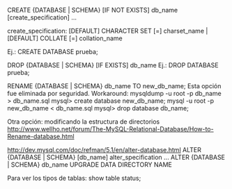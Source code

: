CREATE {DATABASE | SCHEMA} [IF NOT EXISTS] db_name
    [create_specification] ...

create_specification:
	[DEFAULT] CHARACTER SET [=] charset_name
	| [DEFAULT] COLLATE [=] collation_name

Ej.: CREATE DATABASE prueba;



DROP {DATABASE | SCHEMA} [IF EXISTS] db_name
Ej.: DROP DATABASE prueba;


RENAME {DATABASE | SCHEMA} db_name TO new_db_name;
Esta opción fue eliminada por seguridad.
Workaround:
mysqldump -u root -p db_name > db_name.sql
mysql> create database new_db_name;
mysql -u root -p new_db_name < db_name.sql
mysql> drop database db_name;

Otra opción: modificando la estructura de directorios
http://www.wellho.net/forum/The-MySQL-Relational-Database/How-to-Rename-database.html


http://dev.mysql.com/doc/refman/5.1/en/alter-database.html
ALTER {DATABASE | SCHEMA} [db_name]
	alter_specification ...
ALTER {DATABASE | SCHEMA} db_name
	UPGRADE DATA DIRECTORY NAME


Para ver los tipos de tablas:
show table status;
